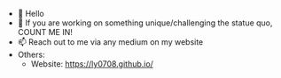 - 👋 Hello 
- 💞️ If you are working on something unique/challenging the statue quo, COUNT ME IN!
- 📫 Reach out to me via any medium on my website
- Others: 
  - Website: https://ly0708.github.io/

<!---
ly0708/ly0708 is a ✨ special ✨ repository because its `README.md` (this file) appears on your GitHub profile.
You can click the Preview link to take a look at your changes.
--->
